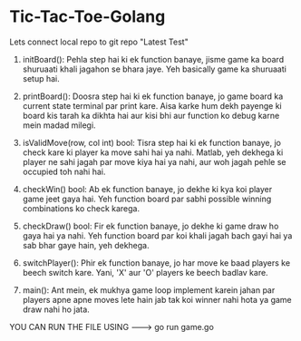 # Tic-Tac-Toe-Golang
Lets connect local repo to git repo "Latest Test"

1. initBoard(): Pehla step hai ki ek function banaye, jisme game ka board shuruaati khali jagahon se bhara jaye. Yeh basically game ka shuruaati setup hai.

2. printBoard(): Doosra step hai ki ek function banaye, jo game board ka current state terminal par print kare. Aisa karke hum dekh payenge ki board kis tarah ka dikhta hai aur kisi bhi aur function ko debug karne mein madad milegi.

3. isValidMove(row, col int) bool: Tisra step hai ki ek function banaye, jo check kare ki player ka move sahi hai ya nahi. Matlab, yeh dekhega ki player ne sahi jagah par move kiya hai ya nahi, aur woh jagah pehle se occupied toh nahi hai.

4. checkWin() bool: Ab ek function banaye, jo dekhe ki kya koi player game jeet gaya hai. Yeh function board par sabhi possible winning combinations ko check karega.

5. checkDraw() bool: Fir ek function banaye, jo dekhe ki game draw ho gaya hai ya nahi. Yeh function board par koi khali jagah bach gayi hai ya sab bhar gaye hain, yeh dekhega.

6. switchPlayer(): Phir ek function banaye, jo har move ke baad players ke beech switch kare. Yani, 'X' aur 'O' players ke beech badlav kare.

7. main(): Ant mein, ek mukhya game loop implement karein jahan par players apne apne moves lete hain jab tak koi winner nahi hota ya game draw nahi ho jata.


YOU CAN RUN THE FILE USING ---> go run game.go
